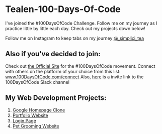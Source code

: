 # Tealen-100-Days-Of-Code
I've joined the #100DaysOfCode Challenge. Follow me on my journey as I practice little by little each day.
Check out my projects down below!

Follow me on Instagram to keep tabs on my journey  [@_simplici_tea](https://www.instagram.com/_simplici_tea/)

## Also if you've decided to join:

   Check out [the Official Site](http://100daysofcode.com/) for the #100DaysOfCode movement. Connect with others on the platform of your choice from this list: www.100DaysOfCode.com/connect
    Also, [here](https://join.slack.com/t/100xcode/shared_invite/zt-gaxsv2fp-N8ORl8wxsOF3rHaXgavMLA) is a invite link to the 100DaysOfCode Slack channel
    
## My Web Development Projects:

1. [ Google Homepage Clone ](https://tdavis37.github.io/google-homepage/) 
2. [ Portfolio Website ](https://tdavis37.github.io/Portfolio%20Website/)
3. [ Login Page ](https://tdavis37.github.io/Modern%20Login%20Page/)
4. [ Pet Grooming Website ](https://tdavis37.github.io/Modern%20Login%20Page)

